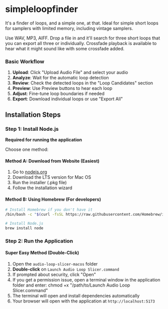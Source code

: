 # simpleloopfinder
It's a finder of loops, and a simple one, at that.  Ideal for simple short loops for samplers with limited memory, including vintage samplers.

Use WAV, MP3, AIFF.  Drop a file in and it'll search for three short loops that you can export all three or individually.  Crossfade playback is available to hear what it might sound like with some crossfade added.

### Basic Workflow
1. **Upload**: Click "Upload Audio File" and select your audio
2. **Analyze**: Wait for the automatic loop detection
3. **Review**: Check the detected loops in the "Loop Candidates" section
4. **Preview**: Use Preview buttons to hear each loop
5. **Adjust**: Fine-tune loop boundaries if needed
6. **Export**: Download individual loops or use "Export All"

## Installation Steps

### Step 1: Install Node.js
**Required for running the application**

Choose one method:

#### Method A: Download from Website (Easiest)
1. Go to [nodejs.org](https://nodejs.org/)
2. Download the LTS version for Mac OS
3. Run the installer (.pkg file)
4. Follow the installation wizard

#### Method B: Using Homebrew (For developers)
```bash
# Install Homebrew if you don't have it
/bin/bash -c "$(curl -fsSL https://raw.githubusercontent.com/Homebrew/install/HEAD/install.sh)"

# Install Node.js
brew install node
```
### Step 2: Run the Application

#### Super Easy Method (Double-Click)
1. Open the `audio-loop-slicer-macos` folder
2. **Double-click** on `Launch Audio Loop Slicer.command`
3. If prompted about security, click "Open"
4. If you get a permission issue, open a terminal window in the application folder and enter: chmod +x "/path/to/Launch Audio Loop Slicer.command"
5. The terminal will open and install dependencies automatically
6. Your browser will open with the application at `http://localhost:5173`
